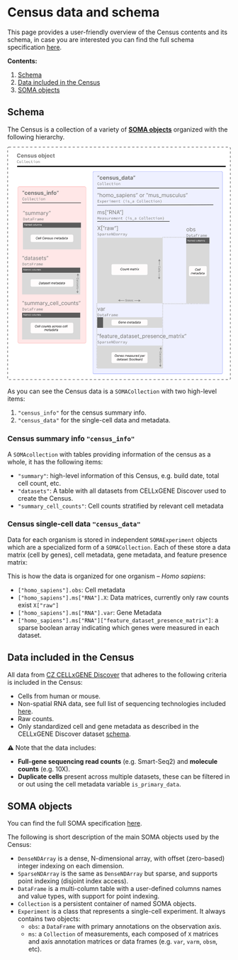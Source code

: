 # Census data and schema

This page provides a user-friendly overview of the Census contents and its schema, in case you are interested you can find the full schema specification [here](https://github.com/chanzuckerberg/cellxgene-census/blob/main/docs/cellxgene_census_schema.md).

**Contents:**

1. [Schema](#schema)
2. [Data included in the Census](#data-included-in-the-census)
3. [SOMA objects](#soma-objects)

## Schema

The Census is a collection of a variety of **[SOMA objects](#soma-objects)** organized with the following hierarchy.

![image](cellxgene_census_docsite_model.svg)

As you can see the Census data is a `SOMACollection` with two high-level items:

1. `"census_info"` for the census summary info.
2. `"census_data"` for the single-cell data and metadata.

### Census summary info `"census_info"`

A `SOMAcollection` with tables providing information of the census as a whole, it has the following items:

- `"summary"`: high-level information of this Census, e.g. build date, total cell count, etc.
- `"datasets"`: A table with all datasets from CELLxGENE Discover used to create the Census.
- `"summary_cell_counts"`: Cell counts stratified by relevant cell metadata

### Census single-cell data `"census_data"`

Data for each organism is stored in independent `SOMAExperiment` objects which are a specialized form of a `SOMACollection`. Each of these store a data matrix (cell by genes), cell metadata, gene metadata, and feature presence matrix:

This is how the data is organized for one organism – *Homo sapiens*:

- `["homo_sapiens"].obs`: Cell metadata
- `["homo_sapiens"].ms["RNA"].X`: Data matrices, currently only raw counts exist `X["raw"]`
- `["homo_sapiens"].ms["RNA"].var`: Gene Metadata
- `["homo_sapiens"].ms["RNA"]["feature_dataset_presence_matrix"]`: a sparse boolean array indicating which genes were measured in each dataset.

## Data included in the Census

All data from [CZ CELLxGENE Discover](https://cellxgene.cziscience.com/) that adheres to the following criteria is included in the Census:

- Cells from human or mouse.
- Non-spatial RNA data, see full list of sequencing technologies included [here](https://github.com/chanzuckerberg/cellxgene-census/blob/main/docs/cellxgene_census_schema.md#assays).
- Raw counts.
- Only standardized cell and gene metadata as described in the CELLxGENE Discover dataset [schema](https://github.com/chanzuckerberg/single-cell-curation/blob/main/schema/3.0.0/schema.md).

⚠️ Note that the data includes:

- **Full-gene sequencing read counts** (e.g. Smart-Seq2) and **molecule counts** (e.g. 10X).
- **Duplicate cells** present across multiple datasets, these can be filtered in or out using the cell metadata variable `is_primary_data`.

## SOMA objects

You can find the full SOMA specification [here](https://github.com/single-cell-data/SOMA/blob/main/abstract_specification.md#foundational-types).

The following is short description of the main SOMA objects used by the Census:

- `DenseNDArray` is a dense, N-dimensional array, with offset (zero-based) integer indexing on each dimension.
- `SparseNDArray` is the same as `DenseNDArray` but sparse, and supports point indexing (disjoint index access).
- `DataFrame` is a multi-column table with a user-defined columns names and value types, with support for point indexing.
- `Collection` is a persistent container of named SOMA objects.
- `Experiment` is a class that represents a single-cell experiment. It always contains two objects:
  - `obs`: a  `DataFrame` with primary annotations on the observation axis.
  - `ms`: a  `Collection` of measurements, each composed of `X` matrices and axis annotation matrices or data frames (e.g. `var`, `varm`, `obsm`, etc).
